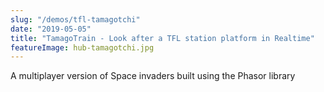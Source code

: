 ```yaml
---
slug: "/demos/tfl-tamagotchi"
date: "2019-05-05"
title: "TamagoTrain - Look after a TFL station platform in Realtime"
featureImage: hub-tamagotchi.jpg
---
```


A multiplayer version of Space invaders built using the Phasor library